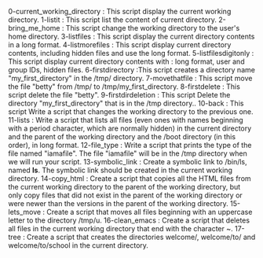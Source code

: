0-current_working_directory : This script display the current working directory.
1-listit : This script list the content of current directory.
2-bring_me_home : This script change the working directory to the user's home directory.
3-listfiles : This script display the current directory contents in a long format.
4-listmorefiles : This script display current directory contents, including hidden files and use the long format.
5-listfilesdigitonly : This script display current directory contents with : long format, user and group IDs, hidden files.
6-firstdirectory :This script creates a directory name "my_first_directory" in the /tmp/ directory.
7-movethatfile : This script move the file "betty" from /tmp/ to /tmp/my_first_directory.
8-firstdelete : This script delete the file "betty".
9-firstdirdeletion : This script Delete the directory "my_first_directory" that is in the /tmp directory..
10-back : This script Write a script that changes the working directory to the previous one.
11-lists : Write a script that lists all files (even ones with names beginning with a period character, which are normally hidden) in the current directory and the parent of the working directory and the /boot directory (in this order), in long format.
12-file_type : Write a script that prints the type of the file named "iamafile". The file "iamafile" will be in the /tmp directory when we will run your script.
13-symbolic_link : Create a symbolic link to /bin/ls, named __ls__. The symbolic link should be created in the current working directory.
14-copy_html : Create a script that copies all the HTML files from the current working directory to the parent of the working directory, but only copy files that did not exist in the parent of the working directory or were newer than the versions in the parent of the working directory.
15-lets_move : Create a script that moves all files beginning with an uppercase letter to the directory /tmp/u.
16-clean_emacs : Create a script that deletes all files in the current working directory that end with the character ~.
17-tree : Create a script that creates the directories welcome/, welcome/to/ and welcome/to/school in the current directory.